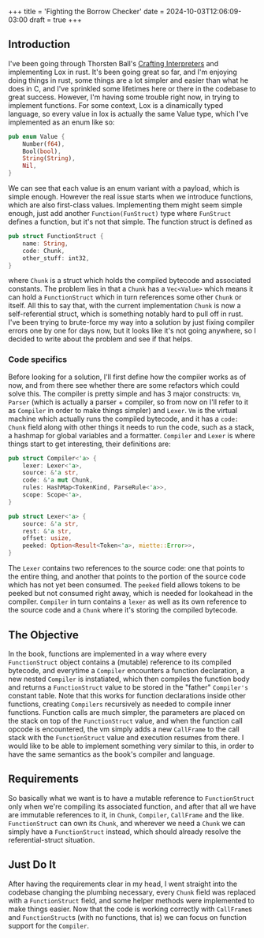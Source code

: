 +++
title = 'Fighting the Borrow Checker'
date = 2024-10-03T12:06:09-03:00
draft = true
+++

## Introduction

I've been going through Thorsten Ball's [Crafting Interpreters](https://craftinginterpreters.com/) and implementing Lox in rust. It's been going great so far, and I'm enjoying doing things in rust, some things are a lot simpler and easier than what he does in C, and I've sprinkled some lifetimes here or there in the codebase to great success. However, I'm having some trouble right now, in trying to implement functions. For some context, Lox is a dinamically typed language, so every value in lox is actually the same Value type, which I've implemented as an enum like so:

```rust
pub enum Value {
    Number(f64),
    Bool(bool),
    String(String),
    Nil,
}
```

We can see that each value is an enum variant with a payload, which is simple enough. However the real issue starts when we introduce functions, which are also first-class values. Implementing them might seem simple enough, just add another `Function(FunStruct)` type where `FunStruct` defines a function, but it's not that simple. The function struct is defined as

```rust
pub struct FunctionStruct {
    name: String,
    code: Chunk,
    other_stuff: int32,
}
```

where `Chunk` is a struct which holds the compiled bytecode and associated constants. The problem lies in that a `Chunk` has a `Vec<Value>` which means it can hold a `FunctionStruct` which in turn references some other `Chunk` or itself. All this to say that, with the current implementation `Chunk` is now a self-referential struct, which is something notably hard to pull off in rust. I've been trying to brute-force my way into a solution by just fixing compiler errors one by one for days now, but it looks like it's not going anywhere, so I decided to write about the problem and see if that helps.

### Code specifics

Before looking for a solution, I'll first define how the compiler works as of now, and from there see whether there are some refactors which could solve this. The compiler is pretty simple and has 3 major constructs: `Vm`, `Parser` (which is actually a parser + compiler, so from now on I'll refer to it as `Compiler` in order to make things simpler) and `Lexer`. `Vm` is the virtual machine which actually runs the compiled bytecode, and it has a `code: Chunk` field along with other things it needs to run the code, such as a stack, a hashmap for global variables and a formatter. `Compiler` and `Lexer` is where things start to get interesting, their definitions are:

```rust
pub struct Compiler<'a> {
    lexer: Lexer<'a>,
    source: &'a str,
    code: &'a mut Chunk,
    rules: HashMap<TokenKind, ParseRule<'a>>,
    scope: Scope<'a>,
}

pub struct Lexer<'a> {
    source: &'a str,
    rest: &'a str,
    offset: usize,
    peeked: Option<Result<Token<'a>, miette::Error>>,
}
```

The `Lexer` contains two references to the source code: one that points to the entire thing, and another that points to the portion of the source code which has not yet been consumed. The `peeked` field allows tokens to be peeked but not consumed right away, which is needed for lookahead in the compiler. `Compiler` in turn contains a `lexer` as well as its own reference to the source code and a `Chunk` where it's storing the compiled bytecode.

## The Objective

In the book, functions are implemented in a way where every `FunctionStruct` object contains a (mutable) reference to its compiled bytecode, and everytime a `Compiler` encounters a function declaration, a new nested `Compiler` is instatiated, which then compiles the function body and returns a `FunctionStruct` value to be stored in the "father" `Compiler's` constant table. Note that this works for function declarations inside other functions, creating `Compilers` recursively as needed to compile inner functions. Function calls are much simpler, the parameters are placed on the stack on top of the `FunctionStruct` value, and when the function call opcode is encountered, the vm simply adds a new `CallFrame` to the call stack with the `FunctionStruct` value and execution resumes from there. I would like to be able to implement something very similar to this, in order to have the same semantics as the book's compiler and language. 

## Requirements

So basically what we want is to have a mutable reference to `FunctionStruct` only when we're compiling its associated function, and after that all we have are immutable references to it, in `Chunk`, `Compiler`, `CallFrame` and the like. `FunctionStruct` can own its `Chunk`, and wherever we need a `Chunk` we can simply have a `FunctionStruct` instead, which should already resolve the referential-struct situation.

## Just Do It

After having the requirements clear in my head, I went straight into the codebase changing the plumbing necessary, every `Chunk` field was replaced with a `FunctionStruct` field, and some helper methods were implemented to make things easier. Now that the code is working correctly with `CallFrame`s and `FunctionStruct`s (with no functions, that is) we can focus on function support for the `Compiler`.
